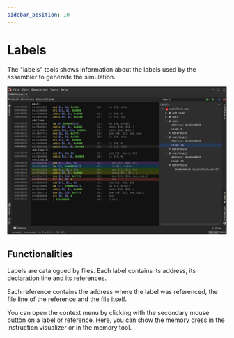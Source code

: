 ```yaml
---
sidebar_position: 10
---
```


# Labels

The "labels" tools shows information about the labels used by the assembler to generate the simulation.

![Information](/img/docs/nodes/labels.png)

## Functionalities

Labels are catalogued by files. Each label contains its address, its declaration line and its references.

Each reference contains the address where the label was referenced, the file line of the reference and the file itself.

You can open the context menu by clicking with the secondary mouse button on a label or reference. Here, you can show
the memory dress in the instruction visualizer or in the memory tool.